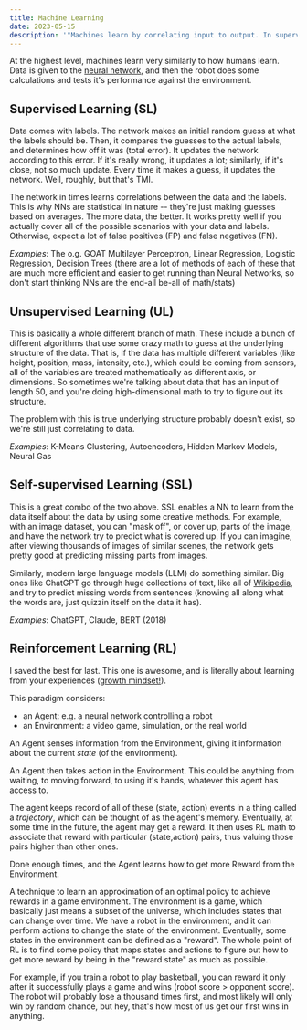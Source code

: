 ```yaml
---
title: Machine Learning
date: 2023-05-15
description: '"Machines learn by correlating input to output. In supervised learning, this output is an array of numbers. In unsupervised learning, this output is a group of sets. In reinforcement learning, this output is one reward value and tons of negative rewards."'
---
```


At the highest level, machines learn very similarly to how humans learn. Data is given to the [neural network](neural-network.md), and then the robot does some calculations and tests it's performance against the environment.

## Supervised Learning (SL)
Data comes with labels. The network makes an initial random guess at what the labels should be. Then, it compares the guesses to the actual labels, and determines how off it was (total error). It updates the network according to this error. If it's really wrong, it updates a lot; similarly, if it's close, not so much update. Every time it makes a guess, it updates the network. Well, roughly, but that's TMI.

The network in times learns correlations between the data and the labels. This is why NNs are statistical in nature -- they're just making guesses based on averages. The more data, the better. It works pretty well if you actually cover all of the possible scenarios with your data and labels. Otherwise, expect a lot of false positives (FP) and false negatives (FN).

*Examples*: The o.g. GOAT Multilayer Perceptron, Linear Regression, Logistic Regression, Decision Trees (there are a lot of methods of each of these that are much more efficient and easier to get running than Neural Networks, so don't start thinking NNs are the end-all be-all of math/stats)

## Unsupervised Learning (UL)
This is basically a whole different branch of math. These include a bunch of different algorithms that use some crazy math to guess at the underlying structure of the data. That is, if the data has multiple different variables (like height, position, mass, intensity, etc.), which could be coming from sensors, all of the variables are treated mathematically as different axis, or dimensions. So sometimes we're talking about data that has an input of length 50, and you're doing high-dimensional math to try to figure out its structure. 

The problem with this is true underlying structure probably doesn't exist, so we're still just correlating to data.

*Examples*: K-Means Clustering, Autoencoders, Hidden Markov Models, Neural Gas

## Self-supervised Learning (SSL)
This is a great combo of the two above. SSL enables a NN to learn from the data itself about the data by using some creative methods. For example, with an image dataset, you can "mask off", or cover up, parts of the image, and have the network try to predict what is covered up. If you can imagine, after viewing thousands of images of similar scenes, the network gets pretty good at predicting missing parts from images. 

Similarly, modern large language models (LLM) do something similar. Big ones like ChatGPT go through huge collections of text, like all of [Wikipedia](https://wikipedia.org), and try to predict missing words from sentences (knowing all along what the words are, just quizzin itself on the data it has).

*Examples*: ChatGPT, Claude, BERT (2018)

## Reinforcement Learning (RL)
I saved the best for last. This one is awesome, and is literally about learning from your experiences ([growth mindset!](/growth-mindset)). 

This paradigm considers:
- an Agent: e.g. a neural network controlling a robot
- an Environment: a video game, simulation, or the real world

An Agent senses information from the Environment, giving it information about the current *state* (of the environment).

An Agent then takes action in the Environment. This could be anything from waiting, to moving forward, to using it's hands, whatever this agent has access to.

The agent keeps record of all of these (state, action) events in a thing called a *trajectory*, which can be thought of as the agent's memory. Eventually, at some time in the future, the agent may get a reward. It then uses RL math to associate that reward with particular (state,action) pairs, thus valuing those pairs higher than other ones.

Done enough times, and the Agent learns how to get more Reward from the Environment.


A technique to learn an approximation of an optimal policy to achieve rewards in a game environment. The environment is a game, which basically just means a subset of the universe, which includes states that can change over time. We have a robot in the environment, and it can perform actions to change the state of the environment. Eventually, some states in the environment can be defined as a "reward". The whole point of RL is to find some policy that maps states and actions to figure out how to get more reward by being in the "reward state" as much as possible.

For example, if you train a robot to play basketball, you can reward it only after it successfully plays a game and wins (robot score > opponent score). The robot will probably lose a thousand times first, and most likely will only win by random chance, but hey, that's how most of us get our first wins in anything.

